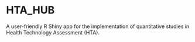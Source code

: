 # HTA_HUB
A user-friendly R Shiny app for the implementation of quantitative studies in Health Technology Assessment (HTA).
